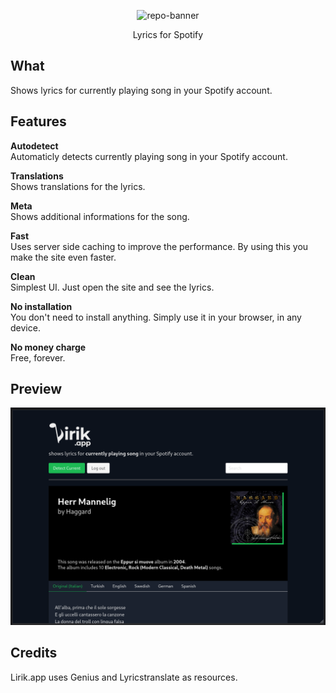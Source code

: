 <p align="center">
	<img src="lirik.png" alt="repo-banner">
	<p align="center">
		Lyrics for Spotify
	</p>
</p>

## What 

Shows lyrics for currently playing song in your Spotify account.

## Features

**Autodetect**  
Automaticly detects currently playing song in your Spotify account.

**Translations**  
Shows translations for the lyrics.

**Meta**  
Shows additional informations for the song.

**Fast**  
Uses server side caching to improve the performance. By using this you make the site even faster.

**Clean**  
Simplest UI. Just open the site and see the lyrics.

**No installation**  
You don't need to install anything. Simply use it in your browser, in any device.

**No money charge**  
Free, forever.

## Preview

<p align="center">
	<img src="example.png" alt="site-example">
</p>

## Credits

Lirik.app uses Genius and Lyricstranslate as resources.
